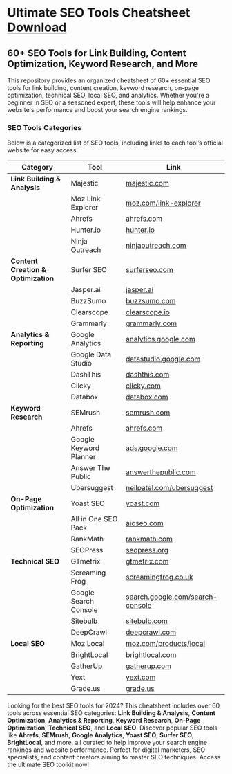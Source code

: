 # Ultimate SEO Tools Cheatsheet [Download](https://docs.google.com/viewer?url=https://raw.githubusercontent.com/anaghapraveencs/Ultimate-SEO-Tools-Cheatsheet/197cc79b4a24c052758ae8880faea54f8f342f5e/SEO_Tools_Cheatsheet_TriggerSale_Cover.pdf)


## 60+ SEO Tools for Link Building, Content Optimization, Keyword Research, and More

This repository provides an organized cheatsheet of 60+ essential SEO tools for link building, content creation, keyword research, on-page optimization, technical SEO, local SEO, and analytics. Whether you're a beginner in SEO or a seasoned expert, these tools will help enhance your website's performance and boost your search engine rankings.

### SEO Tools Categories
Below is a categorized list of SEO tools, including links to each tool’s official website for easy access.

| **Category**                | **Tool**               | **Link**                                              |
|-----------------------------|------------------------|-------------------------------------------------------|
| **Link Building & Analysis**| Majestic               | [majestic.com](https://majestic.com/)                 |
|                             | Moz Link Explorer      | [moz.com/link-explorer](https://moz.com/link-explorer)|
|                             | Ahrefs                 | [ahrefs.com](https://ahrefs.com/)                     |
|                             | Hunter.io              | [hunter.io](https://hunter.io/)                       |
|                             | Ninja Outreach         | [ninjaoutreach.com](https://ninjaoutreach.com/)       |
| **Content Creation & Optimization** | Surfer SEO       | [surferseo.com](https://surferseo.com/)               |
|                             | Jasper.ai              | [jasper.ai](https://jasper.ai/)                       |
|                             | BuzzSumo               | [buzzsumo.com](https://buzzsumo.com/)                 |
|                             | Clearscope             | [clearscope.io](https://clearscope.io/)               |
|                             | Grammarly              | [grammarly.com](https://grammarly.com/)               |
| **Analytics & Reporting**   | Google Analytics       | [analytics.google.com](https://analytics.google.com/) |
|                             | Google Data Studio     | [datastudio.google.com](https://datastudio.google.com/)|
|                             | DashThis               | [dashthis.com](https://dashthis.com/)                 |
|                             | Clicky                 | [clicky.com](https://clicky.com/)                     |
|                             | Databox                | [databox.com](https://databox.com/)                   |
| **Keyword Research**        | SEMrush                | [semrush.com](https://semrush.com/)                   |
|                             | Ahrefs                 | [ahrefs.com](https://ahrefs.com/)                     |
|                             | Google Keyword Planner | [ads.google.com](https://ads.google.com/home/tools/keyword-planner/)|
|                             | Answer The Public      | [answerthepublic.com](https://answerthepublic.com/)   |
|                             | Ubersuggest            | [neilpatel.com/ubersuggest](https://neilpatel.com/ubersuggest/)|
| **On-Page Optimization**    | Yoast SEO              | [yoast.com](https://yoast.com/)                       |
|                             | All in One SEO Pack    | [aioseo.com](https://aioseo.com/)                     |
|                             | RankMath               | [rankmath.com](https://rankmath.com/)                 |
|                             | SEOPress               | [seopress.org](https://www.seopress.org/)             |
| **Technical SEO**           | GTmetrix               | [gtmetrix.com](https://gtmetrix.com/)                 |
|                             | Screaming Frog         | [screamingfrog.co.uk](https://www.screamingfrog.co.uk/)|
|                             | Google Search Console  | [search.google.com/search-console](https://search.google.com/search-console)|
|                             | Sitebulb               | [sitebulb.com](https://sitebulb.com/)                 |
|                             | DeepCrawl              | [deepcrawl.com](https://deepcrawl.com/)               |
| **Local SEO**               | Moz Local              | [moz.com/products/local](https://moz.com/products/local)|
|                             | BrightLocal            | [brightlocal.com](https://brightlocal.com/)           |
|                             | GatherUp               | [gatherup.com](https://gatherup.com/)                 |
|                             | Yext                   | [yext.com](https://yext.com/)                         |
|                             | Grade.us               | [grade.us](https://www.grade.us/)                     |

Looking for the best SEO tools for 2024? This cheatsheet includes over 60 tools across essential SEO categories: **Link Building & Analysis**, **Content Optimization**, **Analytics & Reporting**, **Keyword Research**, **On-Page Optimization**, **Technical SEO**, and **Local SEO**. Discover popular SEO tools like **Ahrefs**, **SEMrush**, **Google Analytics**, **Yoast SEO**, **Surfer SEO**, **BrightLocal**, and more, all curated to help improve your search engine rankings and website performance. Perfect for digital marketers, SEO specialists, and content creators aiming to master SEO techniques. Access the ultimate SEO toolkit now!


